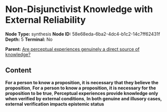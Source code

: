# Non-Disjunctivist Knowledge with External Reliability

**Node Type:** synthesis
**Node ID:** 58e68eda-6ba2-4dc4-b1c2-14c7ff62431f
**Depth:** 5
**Terminal:** No

**Parent:** [Are perceptual experiences genuinely a direct source of knowledge?](are-perceptual-experiences-genuinely-a-direct-source-of-knowledge-antithesis-c820ab16-1e55-44b4-8aae-6dd1035d162e.md)

## Content

**For a person to know a proposition, it is necessary that they believe the proposition**, **For a person to know a proposition, it is necessary for the proposition to be true**, **Perceptual experiences provide knowledge only when verified by external conditions**, **In both genuine and illusory cases, external verification impacts epistemic status**
